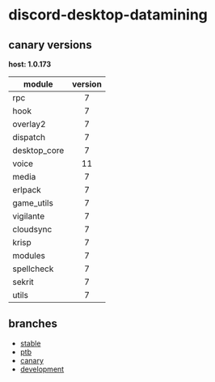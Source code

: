 # discord-desktop-datamining

## canary versions

**host: 1.0.173**

| module | version |
| ------ | :-----: |
| rpc | 7 |
| hook | 7 |
| overlay2 | 7 |
| dispatch | 7 |
| desktop_core | 7 |
| voice | 11 |
| media | 7 |
| erlpack | 7 |
| game_utils | 7 |
| vigilante | 7 |
| cloudsync | 7 |
| krisp | 7 |
| modules | 7 |
| spellcheck | 7 |
| sekrit | 7 |
| utils | 7 |

## branches

- [stable](https://github.com/OpenAsar/discord-desktop-datamining/tree/stable)
- [ptb](https://github.com/OpenAsar/discord-desktop-datamining/tree/ptb)
- [canary](https://github.com/OpenAsar/discord-desktop-datamining/tree/canary)
- [development](https://github.com/OpenAsar/discord-desktop-datamining/tree/development)